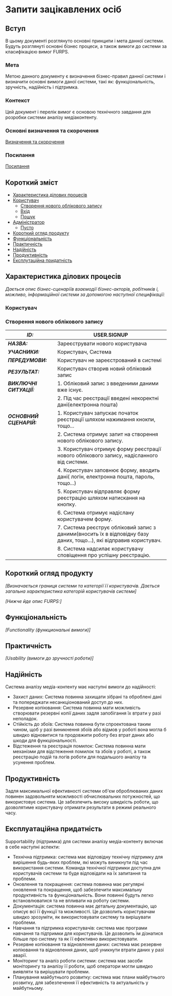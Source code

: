 # Запити зацікавлених осіб

## Вступ

В цьому документі розглянуто основні принципи і мета данної системи. Будуть розглянуті основні бізнес процеси, а також вимоги до системи за класифікацією вимог FURPS. 

### Мета

Метою данного документу є визначення бізнес-правил данної системи і визначити основні вимоги даної системи, такі як: функціональність, зручність, надійність і підтримка.

### Контекст

Цей документ і перелік вимог є основою технічного завдання для розробки системи аналізу медіаконтенту.


### Основні визначення та скорочення

[Визначення та скорочення](state-of-the-art.md#основні-визначення)


### Посилання

[Посилання](state-of-the-art.md#посилання)


## Короткий зміст

- [Характеристика ділових процесів](#характеристика-ділових-процесів)
- [Користувач](#користувач)
	- [Створення нового облікового запису](#створення-нового-облікового-запису)
	- [Вхід]()
	- [Пошук]()
- [Адміністратор]()
	- [Пусто]()
- [Короткий огляд продукту](#короткий-огляд-продукту)
- [Функціональність](#функціональність)
- [Практичність](#практичність)
- [Надійність](#надійність)
- [Продуктивність](#продуктивність)
- [Експлутаційна придатність](#експлуатаційна-придатність)
## Характеристика ділових процесів

*Дається опис бізнес-сценаріїв взаємодії бізнес-акторів, робітників і, можливо, інформаційної системи за допомогою наступної
специфікації:*

### Користувач
### Створення нового облікового запису
| **_ID:_**                | USER.SIGNUP                                                                                                           |
| ------------------------ | ----------------------------------------------------------------------------------------------------------------------|
| **_НАЗВА:_**             | Зареєструвати нового користувача                                                                                      |
| **_УЧАСНИКИ:_**          | Користувач, Система                                                                                                   |
| **_ПЕРЕДУМОВИ:_**        | Користувач не зареєстрований в системі                                                                                |
| **_РЕЗУЛЬТАТ:_**         | Користувач створив новий обліковий запис                                                                              |
| **_ВИКЛЮЧНІ СИТУАЦІЇ:_** | 1. Обліковий запис з введеними даними вже існує.                                                                      |
|                          | 2. Під час реєстрації введені некоректні дані(електронна пошта)                                                       |
| **_ОСНОВНИЙ СЦЕНАРІЙ:_** | 1. Користувач запускає початок реєстрації шляхом нажимання кнокпи, тощо...                                            |
|                          | 2. Система отримує запит на створення нового облікового запису.                                                       |
|                          | 3. Користувач отримує форму реєстрації нового облікового запису, надісланного від системи.                            |
|                          | 4. Користувач заповнює форму, вводить дані( логін, електронна пошта, пароль, тощо...)                                 |
|                          | 5. Користувач відправляє форму реєстрацію шляхом натискання на кнопку.                                                |
|                          | 6. Система отримує надіслану користувачем форму.                                                                      |
|                          | 7. Система реєструє обліковий запис з даними(вносить їх в відповідну базу даних, тощо...), які відправив користувач.  |
|                          | 8. Система надсилає користувачу сповіщення про успішну реєстрацію.                                                    |


## Короткий огляд продукту

*[Визначається границя системи та категорії її користувачів. Дається загальна характеристика категорій користувачів
системи]*

*[Нижче йде опис FURPS:]*


## Функціональність

*[Functionality (функциональні вимоги)]*

## Практичність

*[Usability (вимоги до зручності роботи)]*

## Надійність

Система аналізу медіа-контенту має наступні вимоги до надійності:
- Захист даних: Система повинна захищати зібрані та оброблені дані та попереджати несанкціонований доступ до них.
- Резервне копіювання: Система повинна мати можливість створювати резервні копії даних задля запобігання їх втрати у разі неполадок.
- Стійкість до збоїв: Система повинна бути спроектована таким чином, щоб у разі виникнення збоїв або відмов у роботі вона могла б швидко відновитися та продовжити роботу без втрат даних або шкоди для функціональності.
- Відстеження та реєстрація помилок: Система повинна мати механізми для відстеження помилок та збоїв у роботі, а також реєстрацію подій та логів роботи для подальшого аналізу та усунення проблем.


## Продуктивність

Задля максимальної ефективності системи об'єм оброблюваних даних повинен задовольняти можливості обчислювальних потужностей, що використовує система.
Це забезпечить високу швидкість роботи, що дозволятиме користувачу отримати результати в режимі реального часу. 

## Експлуатаційна придатність

Supportability (підтримка) для системи аналізу медіа-контенту включає в себе наступні аспекти:

- Технічна підтримка: система має відповідну технічну підтримку для вирішення будь-яких проблем, які можуть виникнути під час використання системи. Команда технічної підтримки доступна для користувачів системи та буде відповідати на їх запитання та проблеми.
- Оновлення та покращення: система повинна має регулярні оновлення та покращення, щоб забезпечити максимальну продуктивність та функціональність. Вони повинні будуть легко встановлюватися та не впливати на роботу системи.
- Документація: система повинна має детальну документацію, що описує всі її функції та можливості. Це дозволить користувачам швидко зрозуміти, як використовувати систему та вирішувати проблеми.
- Навчання та підтримка користувачів: система має програми навчання та підтримки для користувачів. Це дозволить їм дізнатися більше про систему та як її ефективно використовувати.
- Резервне копіювання та відновлення даних: система має резервне копіювання та відновлення даних, щоб уникнути втрати даних у разі аварії.
- Моніторинг та аналіз роботи системи: система має засоби моніторингу та аналізу її роботи, щоб оператори могли швидко виявляти та вирішувати проблеми.
- Планування майбутнього розвитку: система має плани майбутнього розвитку, для забезпечення її ефективність та актуальність у майбутньому.
